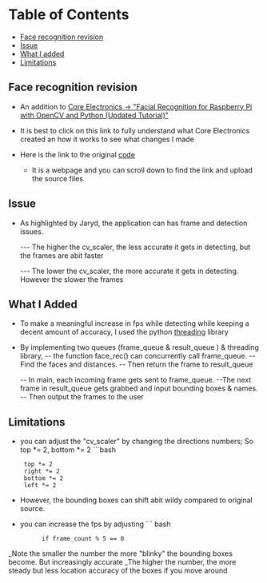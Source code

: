 # Table of Contents
- [Face recognition revision](#face-recognition-revision)
- [Issue](#issue)
- [What I added](#what-I-added)
- [Limitations](#limitations)




## Face recognition revision

- An addition to [Core Electronics -> "Facial Recognition for Raspberry Pi with OpenCV and Python (Updated Tutorial)"](https://www.youtube.com/watch?v=3TUlJrRJUeM)

- It is best to click on this link to fully understand what Core Electronics created an how it works to see what changes I made
    
- Here is the link to the original [code](https://core-electronics.com.au/guides/raspberry-pi/face-recognition-with-raspberry-pi-and-opencv/)
    - It is a webpage and you can scroll down to find the link and upload the source files



## Issue

- As highlighted by Jaryd, the application can has frame and detection issues. 

    --- The higher the cv_scaler, the less accurate it gets in detecting, but the frames are abit faster

    --- The lower the cv_scaler, the more accurate it gets in detecting. However the slower the frames
    
## What I Added

 - To make a meaningful increase in fps while detecting while keeping a decent amount of accuracy, I used the python [threading](https://docs.python.org/3/library/threading.html) library 

- By implementing two queues (frame_queue & result_queue ) & threading library, 
    -- the function face_rec() can concurrently call frame_queue. 
    --Find the faces and distances.
    -- Then return the frame to result_queue

    -- In main, each incoming frame gets sent to frame_queue. 
    --The next frame in result_queue gets grabbed and input bounding boxes & names. 
    -- Then output the frames to the user

## Limitations

 - you can adjust the "cv_scaler" by changing the directions numbers; So top *= 2, bottom *= 2
        ```bash
            
        top *= 2
        right *= 2
        bottom *= 2
        left *= 2


   

- However, the bounding boxes can shift abit wildy compared to original source.

- you can increase the fps by adjusting
        ``` bash

            if frame_count % 5 == 0

    
_Note the smaller the number the more "blinky" the bounding boxes become. But increasingly accurate
_The higher the number, the more steady but less location accuracy of the boxes if you move around